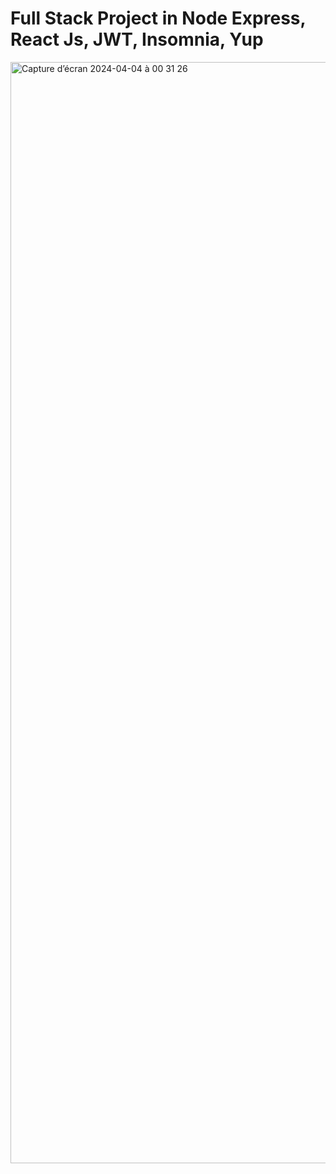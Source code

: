 <h1>Full Stack Project in Node Express, React Js, JWT, Insomnia, Yup</h1>
<img width="1762" alt="Capture d’écran 2024-04-04 à 00 31 26" src="https://github.com/alain17-web/y/assets/60004408/35b62696-0c1d-414d-bdf3-b2f37669b79a">
